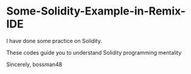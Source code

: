 # Some-Solidity-Example-in-Remix-IDE

I have done some practice on Solidity. 

These codes guide you to understand Solidity programming mentality


Sincerely,
bossman48 
